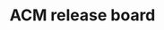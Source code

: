 ---
layout: page
title: ACM release board
description: Overview of the ACM release evel scrum board with access to assign issue points.
img: assets/img/12-releaseboard.png
redirect:  https://issues.redhat.com/secure/RapidBoard.jspa?rapidView=16729&view=planning
importance: 12
category: work
---